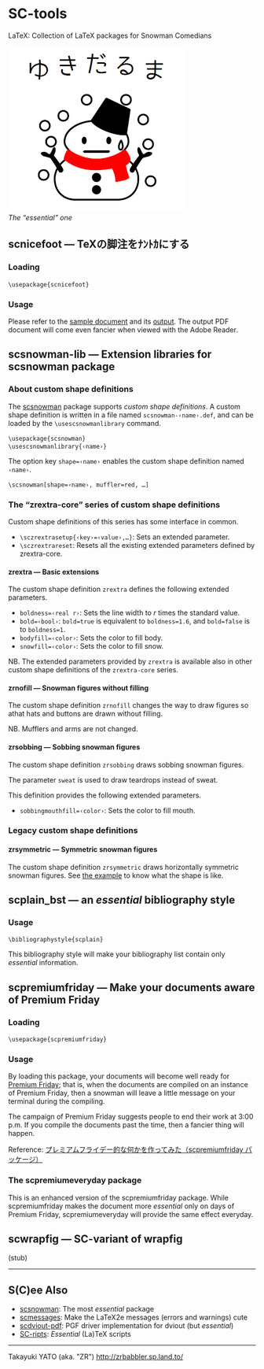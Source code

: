 SC-tools
========

LaTeX: Collection of LaTeX packages for Snowman Comedians

![NICE!](https://raw.githubusercontent.com/zr-tex8r/SC-tools/images/essence-1.png)  
*The “essential” one*

scnicefoot ― TeXの脚注をﾅﾝﾄｶにする
-----------------------------------

### Loading

    \usepackage{scnicefoot}

### Usage

Please refer to the [sample document](scnicefoot/sample.tex) and its [output](scnicefoot/sample.pdf).
The output PDF document will come even fancier when viewed with
the Adobe Reader.


scsnowman-lib ― Extension libraries for scsnowman package
----------------------------------------------------------

### About custom shape definitions

The [scsnowman] package supports *custom shape definitions*. A custom shape definition is written in a file named `scsnowman-‹name›.def`, and can be loaded by the `\usescsnowmanlibrary` command.

    \usepackage{scsnowman}
    \usescsnowmanlibrary{‹name›}

The option key `shape=‹name›` enables the custom shape definition named `‹name›`.

    \scsnowman[shape=‹name›, muffler=red, …]

### The “zrextra-core” series of custom shape definitions

Custom shape definitions of this series has some interface in common.

  * `\sczrextrasetup{‹key›=‹value›,…}`: Sets an extended parameter.
  * `\sczrextrareset`: Resets all the existing extended parameters defined by zrextra-core.

#### zrextra ― Basic extensions

The custom shape definition `zrextra` defines the following extended parameters.

  * `boldness=‹real r›`: Sets the line width to *r* times the standard value.
  * `bold=‹bool›`: `bold=true` is equivalent to `boldness=1.6`, and `bold=false` is to `boldness=1`.
  * `bodyfill=‹color›`: Sets the color to fill body.
  * `snowfill=‹color›`: Sets the color to fill snow.

NB. The extended parameters provided by `zrextra` is available also in other custom shape definitions of the `zrextra-core` series.

#### zrnofill ― Snowman figures without filling

The custom shape definition `zrnofill` changes the way to draw figures so athat hats and buttons are drawn without filling.

NB. Mufflers and arms are not changed.

#### zrsobbing ― Sobbing snowman figures

The custom shape definition `zrsobbing` draws sobbing snowman figures.

The parameter `sweat` is used to draw teardrops instead of sweat.

This definition provides the following extended parameters.

  * `sobbingmouthfill=‹color›`: Sets the color to fill mouth.

### Legacy custom shape definitions

#### zrsymmetric ― Symmetric snowman figures

The custom shape definition `zrsymmetric` draws horizontally symmetric snowman figures. See [the example](scsnowman-lib/test-zrsymmetric.pdf)
to know what the shape is like.


scplain_bst ― an *essential* bibliography style
------------------------------------------------

### Usage

    \bibliographystyle{scplain}

This bibliography style will make your bibliography list
contain only *essential* information.


scpremiumfriday ― Make your documents aware of Premium Friday
--------------------------------------------------------------

### Loading

    \usepackage{scpremiumfriday}

### Usage

By loading this package, your documents will become well ready for
[Premium Friday]; that is, when the documents are compiled on an
instance of Premium Friday, then a snowman will leave a little
message on your terminal during the compiling.

[Premium Friday]: https://en.wikipedia.org/wiki/Premium_Friday

The campaign of Premium Friday suggests people to end their work
at 3:00 p.m. If you compile the documents past the time, then a
fancier thing will happen.

Reference:
[プレミアムフライデー的な何かを作ってみた（scpremiumfriday パッケージ）](http://d.hatena.ne.jp/zrbabbler/20170324/1490318527)


### The scpremiumeveryday package

This is an enhanced version of the scpremiumfriday package. While
scpremiumfriday makes the document more *essential* only on days
of Premium Friday, scpremiumeveryday will provide the same effect
everyday.


scwrapfig ― SC-variant of wrapfig
----------------------------------

(stub)

--------------------

S(C)ee Also
-----------

  * [scsnowman]: The most *essential* package
  * [scmessages]: Make the LaTeX2e messages (errors and warnings) cute
  * [scdviout-pdf]: PGF driver implementation for dviout (but *essential*)
  * [SC-ripts]: *Essential* (La)TeX scripts

[scsnowman]: https://github.com/aminophen/scsnowman
[scmessages]: https://github.com/wtsnjp/scmessages
[scdviout-pdf]: https://github.com/zr-tex8r/scdviout-pdf
[SC-ripts]: https://github.com/zr-tex8r/SC-ripts

--------------------
Takayuki YATO (aka. "ZR") 
http://zrbabbler.sp.land.to/
